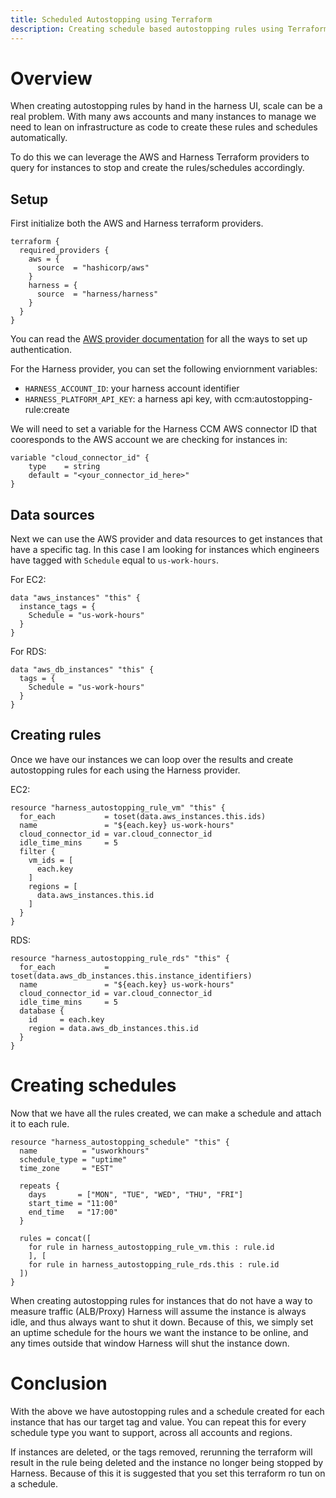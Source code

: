 ```yaml
---
title: Scheduled Autostopping using Terraform
description: Creating schedule based autostopping rules using Terraform
---
```


# Overview

When creating autostopping rules by hand in the harness UI, scale can be a real problem. With many aws accounts and many instances to manage we need to lean on infrastructure as code to create these rules and schedules automatically.

To do this we can leverage the AWS and Harness Terraform providers to query for instances to stop and create the rules/schedules accordingly.

## Setup

First initialize both the AWS and Harness terraform providers.

```
terraform {
  required_providers {
    aws = {
      source  = "hashicorp/aws"
    }
    harness = {
      source  = "harness/harness"
    }
  }
}
```

You can read the [AWS provider documentation](https://registry.terraform.io/providers/hashicorp/aws/latest/docs) for all the ways to set up authentication.

For the Harness provider, you can set the following enviornment variables:

- `HARNESS_ACCOUNT_ID`: your harness account identifier
- `HARNESS_PLATFORM_API_KEY`: a harness api key, with ccm:autostopping-rule:create

We will need to set a variable for the Harness CCM AWS connector ID that cooresponds to the AWS account we are checking for instances in:

```
variable "cloud_connector_id" {
    type    = string
    default = "<your_connector_id_here>"
}
```

## Data sources

Next we can use the AWS provider and data resources to get instances that have a specific tag. In this case I am looking for instances which engineers have tagged with `Schedule` equal to `us-work-hours`.

For EC2:

```
data "aws_instances" "this" {
  instance_tags = {
    Schedule = "us-work-hours"
  }
}
```

For RDS:

```
data "aws_db_instances" "this" {
  tags = {
    Schedule = "us-work-hours"
  }
}
```

## Creating rules

Once we have our instances we can loop over the results and create autostopping rules for each using the Harness provider.

EC2:

```
resource "harness_autostopping_rule_vm" "this" {
  for_each           = toset(data.aws_instances.this.ids)
  name               = "${each.key} us-work-hours"
  cloud_connector_id = var.cloud_connector_id
  idle_time_mins     = 5
  filter {
    vm_ids = [
      each.key
    ]
    regions = [
      data.aws_instances.this.id
    ]
  }
}
```

RDS:

```
resource "harness_autostopping_rule_rds" "this" {
  for_each           = toset(data.aws_db_instances.this.instance_identifiers)
  name               = "${each.key} us-work-hours"
  cloud_connector_id = var.cloud_connector_id
  idle_time_mins     = 5
  database {
    id     = each.key
    region = data.aws_db_instances.this.id
  }
}
```

# Creating schedules

Now that we have all the rules created, we can make a schedule and attach it to each rule.

```
resource "harness_autostopping_schedule" "this" {
  name          = "usworkhours"
  schedule_type = "uptime"
  time_zone     = "EST"

  repeats {
    days       = ["MON", "TUE", "WED", "THU", "FRI"]
    start_time = "11:00"
    end_time   = "17:00"
  }

  rules = concat([
    for rule in harness_autostopping_rule_vm.this : rule.id
    ], [
    for rule in harness_autostopping_rule_rds.this : rule.id
  ])
}
```

When creating autostopping rules for instances that do not have a way to measure traffic (ALB/Proxy) Harness will assume the instance is always idle, and thus always want to shut it down. Because of this, we simply set an uptime schedule for the hours we want the instance to be online, and any times outside that window Harness will shut the instance down.

# Conclusion

With the above we have autostopping rules and a schedule created for each instance that has our target tag and value. You can repeat this for every schedule type you want to support, across all accounts and regions.

If instances are deleted, or the tags removed, rerunning the terraform will result in the rule being deleted and the instance no longer being stopped by Harness. Because of this it is suggested that you set this terraform ro tun on a schedule.

